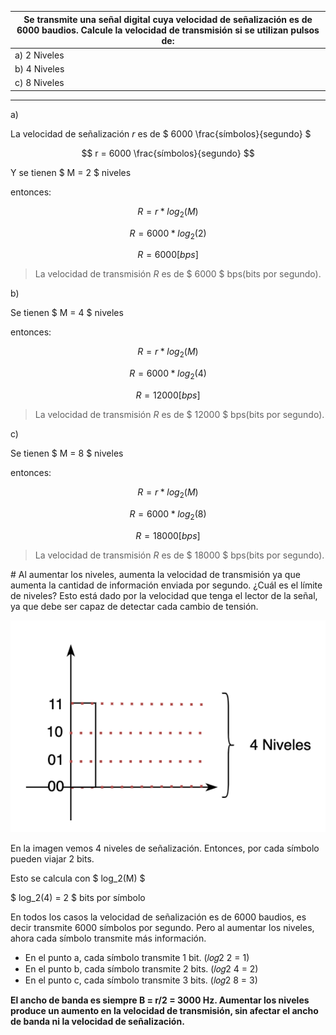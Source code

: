 | Se transmite una señal digital cuya velocidad de señalización es de 6000 baudios. Calcule la velocidad de transmisión si se utilizan pulsos de: |
| ----------------------------------------------------------------------------------------------------------------------------------------------- |
| a) 2 Niveles                                                                                                                                    |
| b) 4 Niveles                                                                                                                                    |
| c) 8 Niveles                                                                                                                                    |

---

a)

La velocidad de señalización $r$ es de $ 6000 \frac{símbolos}{segundo} $

$$
r = 6000 \frac{símbolos}{segundo}
$$

Y se tienen $ M = 2 $ niveles

entonces:

$$
R = r * log_2(M)
$$

$$
R = 6000 * log_2(2)
$$

$$
R = 6000 [bps]
$$

> La velocidad de transmisión $R$ es de $ 6000 $ bps(bits por segundo).

b)

Se tienen $ M = 4 $ niveles

entonces:

$$
R = r * log_2(M)
$$

$$
R = 6000 * log_2(4)
$$

$$
R = 12000 [bps]
$$

> La velocidad de transmisión $R$ es de $ 12000 $ bps(bits por segundo).

c)

Se tienen $ M = 8 $ niveles

entonces:

$$
R = r * log_2(M)
$$

$$
R = 6000 * log_2(8)
$$

$$
R = 18000 [bps]
$$

> La velocidad de transmisión $R$ es de $ 18000 $ bps(bits por segundo).

\# Al aumentar los niveles, aumenta la velocidad de transmisión ya que aumenta la cantidad de información enviada por segundo. ¿Cuál es el límite de niveles? Esto está dado por la velocidad que tenga el lector de la señal, ya que debe ser capaz de detectar cada cambio de tensión.

![3.2 image](./assets/3-2.png)

En la imagen vemos 4 niveles de señalización.
Entonces, por cada símbolo pueden viajar 2 bits.

Esto se calcula con $ log_2(M) $

$ log_2(4) = 2 $ bits por símbolo

En todos los casos la velocidad de señalización es de 6000 baudios, es decir transmite 6000 símbolos por segundo. Pero al aumentar los niveles, ahora cada símbolo transmite más información.

- En el punto a, cada símbolo transmite 1 bit. (𝑙𝑜𝑔2 2 = 1)
- En el punto b, cada símbolo transmite 2 bits. (𝑙𝑜𝑔2 4 = 2)
- En el punto c, cada símbolo transmite 3 bits. (𝑙𝑜𝑔2 8 = 3)

**El ancho de banda es siempre B = r/2 = 3000 Hz. Aumentar los niveles produce un aumento en la velocidad de transmisión, sin afectar el ancho de banda ni la velocidad de señalización.**
